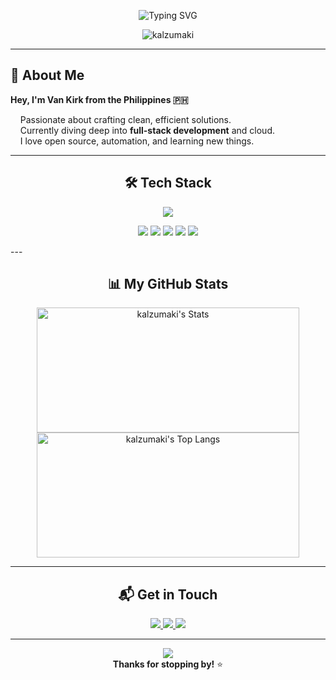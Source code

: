 <!-- Profile README | Designed with love and a bit of flair -->

<p align="center">
  <img src="https://readme-typing-svg.demolab.com?font=Fira+Code&pause=1200&color=00B8D9&center=true&vCenter=true&width=480&lines=Hi+there!+I'm+Van+Kirk+Lumantas;Full-stack+Developer;Let's+build+something+amazing+together!" alt="Typing SVG" />
</p>

<div align="center">
  <img src="https://komarev.com/ghpvc/?username=kalzumaki&label=Profile%20views&color=00b8d9&style=flat" alt="kalzumaki" />  
</div>

---

## 🚀 About Me

**Hey, I'm Van Kirk from the Philippines 🇵🇭**

&nbsp;&nbsp;&nbsp;&nbsp;Passionate about crafting clean, efficient solutions.  
&nbsp;&nbsp;&nbsp;&nbsp;Currently diving deep into **full-stack development** and cloud.  
&nbsp;&nbsp;&nbsp;&nbsp;I love open source, automation, and learning new things.  

---

<h2 align="center">🛠️ Tech Stack</h2>
<p align="center">
  <img src="https://skillicons.dev/icons?i=js,ts,python,php,java,mysql,css" />
</p>
<p align="center">
  <img src="https://skillicons.dev/icons?i=react,nodejs,express,nextjs,laravel,spring,git,docker,postman,vscode,reactnative,expo,adonisjs,firebase,supabase,graphql" />
  <img src="https://img.shields.io/badge/Blade-E44D26?style=flat&logo=laravel&logoColor=white" />
  <img src="https://img.shields.io/badge/RESTful%20API-005571?style=flat&logo=rest&logoColor=white" />
  <img src="https://img.shields.io/badge/Socket.IO-010101?style=flat&logo=socket.io&logoColor=white" />
  <img src="https://img.shields.io/badge/shadcn/ui-000?style=flat" />
</p>
---

<h2 align="center">📊 My GitHub Stats</h2>
<p align="center">
  <img src="https://github-readme-stats.vercel.app/api?username=kalzumaki&show_icons=true&theme=tokyonight&card_width=420" width="420" height="200" alt="kalzumaki's Stats" />
  <img src="https://github-readme-stats.vercel.app/api/top-langs/?username=kalzumaki&theme=tokyonight&card_width=420&langs_count=6" width="420" height="200" alt="kalzumaki's Top Langs" />
</p>

---

<h2 align="center">📬 Get in Touch</h2>
<p align="center">
  <a href="mailto:vankirklumantas.dev@gmail.com">
    <img src="https://img.shields.io/badge/Gmail-D14836?style=for-the-badge&logo=gmail&logoColor=white"/>
  </a>
  <a href="https://www.linkedin.com/in/van-kirk-lumantas-921b10357/">
    <img src="https://img.shields.io/badge/LinkedIn-0077B5?style=for-the-badge&logo=linkedin&logoColor=white"/>
  </a>
  <a href="https://www.facebook.com/kalzumaki.91/">
    <img src="https://img.shields.io/badge/Facebook-1877F2?style=for-the-badge&logo=facebook&logoColor=white"/>
  </a>
</p>

---

<p align="center">
  <img src="https://capsule-render.vercel.app/api?type=waving&color=gradient&height=90&section=footer"/>
  <br>
  <b>Thanks for stopping by!</b> ⭐️
</p>
